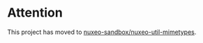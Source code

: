 # Attention

This project has moved to [nuxeo-sandbox/nuxeo-util-mimetypes](https://github.com/nuxeo-sandbox/nuxeo-util-mimetypes).
